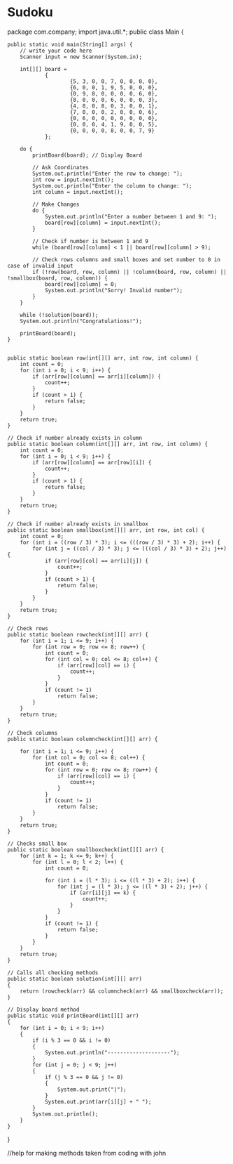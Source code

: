 # Sudoku
package com.company;
import java.util.*;
public class Main {

    public static void main(String[] args) {
        // write your code here
        Scanner input = new Scanner(System.in);

        int[][] board =
                {
                        {5, 3, 0, 0, 7, 0, 0, 0, 0},
                        {6, 0, 0, 1, 9, 5, 0, 0, 0},
                        {0, 9, 8, 0, 0, 0, 0, 6, 0},
                        {8, 0, 0, 0, 6, 0, 0, 0, 3},
                        {4, 0, 0, 8, 0, 3, 0, 0, 1},
                        {7, 0, 0, 0, 2, 0, 0, 0, 6},
                        {0, 6, 0, 0, 0, 0, 0, 0, 0},
                        {0, 0, 0, 4, 1, 9, 0, 0, 5},
                        {0, 0, 0, 0, 8, 0, 0, 7, 9}
                };

        do {
            printBoard(board); // Display Board

            // Ask Coordinates
            System.out.println("Enter the row to change: ");
            int row = input.nextInt();
            System.out.println("Enter the column to change: ");
            int column = input.nextInt();

            // Make Changes
            do {
                System.out.println("Enter a number between 1 and 9: ");
                board[row][column] = input.nextInt();
            }

            // Check if number is between 1 and 9
            while (board[row][column] < 1 || board[row][column] > 9);

            // Check rows columns and small boxes and set number to 0 in case of invalid input
            if (!row(board, row, column) || !column(board, row, column) || !smallbox(board, row, column)) {
                board[row][column] = 0;
                System.out.println("Sorry! Invalid number");
            }
        }

        while (!solution(board));
        System.out.println("Congratulations!");

        printBoard(board);
    }


    public static boolean row(int[][] arr, int row, int column) {
        int count = 0;
        for (int i = 0; i < 9; i++) {
            if (arr[row][column] == arr[i][column]) {
                count++;
            }
            if (count > 1) {
                return false;
            }
        }
        return true;
    }

    // Check if number already exists in column
    public static boolean column(int[][] arr, int row, int column) {
        int count = 0;
        for (int i = 0; i < 9; i++) {
            if (arr[row][column] == arr[row][i]) {
                count++;
            }
            if (count > 1) {
                return false;
            }
        }
        return true;
    }

    // Check if number already exists in smallbox
    public static boolean smallbox(int[][] arr, int row, int col) {
        int count = 0;
        for (int i = ((row / 3) * 3); i <= (((row / 3) * 3) + 2); i++) {
            for (int j = ((col / 3) * 3); j <= (((col / 3) * 3) + 2); j++) {
                if (arr[row][col] == arr[i][j]) {
                    count++;
                }
                if (count > 1) {
                    return false;
                }
            }
        }
        return true;
    }

    // Check rows
    public static boolean rowcheck(int[][] arr) {
        for (int i = 1; i <= 9; i++) {
            for (int row = 0; row <= 8; row++) {
                int count = 0;
                for (int col = 0; col <= 8; col++) {
                    if (arr[row][col] == i) {
                        count++;
                    }
                }
                if (count != 1)
                    return false;
            }
        }
        return true;
    }

    // Check columns
    public static boolean columncheck(int[][] arr) {

        for (int i = 1; i <= 9; i++) {
            for (int col = 0; col <= 8; col++) {
                int count = 0;
                for (int row = 0; row <= 8; row++) {
                    if (arr[row][col] == i) {
                        count++;
                    }
                }
                if (count != 1)
                    return false;
            }
        }
        return true;
    }

    // Checks small box
    public static boolean smallboxcheck(int[][] arr) {
        for (int k = 1; k <= 9; k++) {
            for (int l = 0; l < 2; l++) {
                int count = 0;

                for (int i = (l * 3); i <= ((l * 3) + 2); i++) {
                    for (int j = (l * 3); j <= ((l * 3) + 2); j++) {
                        if (arr[i][j] == k) {
                            count++;
                        }
                    }
                }
                if (count != 1) {
                    return false;
                }
            }
        }
        return true;
    }

    // Calls all checking methods
    public static boolean solution(int[][] arr)
    {
        return (rowcheck(arr) && columncheck(arr) && smallboxcheck(arr));
    }

    // Display board method
    public static void printBoard(int[][] arr)
    {
        for (int i = 0; i < 9; i++)
        {
            if (i % 3 == 0 && i != 0)
            {
                System.out.println("--------------------");
            }
            for (int j = 0; j < 9; j++)
            {
                if (j % 3 == 0 && j != 0)
                {
                    System.out.print("|");
                }
                System.out.print(arr[i][j] + " ");
            }
            System.out.println();
        }
    }
}

//help for making methods taken from coding with john
